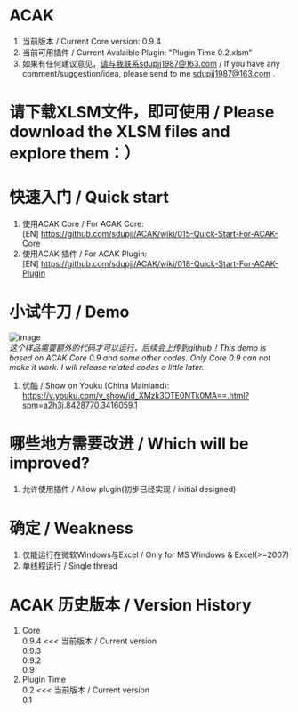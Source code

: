 ﻿# ACAK
1. 当前版本 / Current Core version: 0.9.4  
2. 当前可用插件 / Current Avalaible Plugin: "Plugin Time 0.2.xlsm"
3. 如果有任何建议意见，请与我联系sdupjj1987@163.com / If you have any comment/suggestion/idea, please send to me sdupjj1987@163.com . 

# 请下载XLSM文件，即可使用 / Please download the XLSM files and explore them：）

# 快速入门 / Quick start
1. 使用ACAK Core / For ACAK Core:  
[EN]
https://github.com/sdupjj/ACAK/wiki/015-Quick-Start-For-ACAK-Core
2. 使用ACAK 插件 / For ACAK Plugin:  
[EN]
https://github.com/sdupjj/ACAK/wiki/018-Quick-Start-For-ACAK-Plugin

# 小试牛刀 / Demo
 ![image](https://github.com/sdupjj/ACAK/blob/master/screenshots/20181224%20DEMO%2001.jpg)  
*这个样品需要额外的代码才可以运行，后续会上传到github！This demo is based on ACAK Core 0.9 and some other codes. Only Core 0.9 can not make it work. I will release related codes a little later.*   
1. 优酷 / Show on Youku (China Mainland):  
https://v.youku.com/v_show/id_XMzk3OTE0NTk0MA==.html?spm=a2h3j.8428770.3416059.1  

# 哪些地方需要改进 / Which will be improved?
1. 允许使用插件 / Allow plugin(初步已经实现 / initial designed)

# 确定 / Weakness
1. 仅能运行在微软Windows与Excel / Only for MS Windows & Excel(>=2007)
2. 单线程运行 / Single thread  

# ACAK 历史版本 / Version History  
1. Core  
0.9.4  <<< 当前版本 / Current version  
0.9.3  
0.9.2  
0.9  
2. Plugin Time  
0.2  <<< 当前版本 / Current version  
0.1